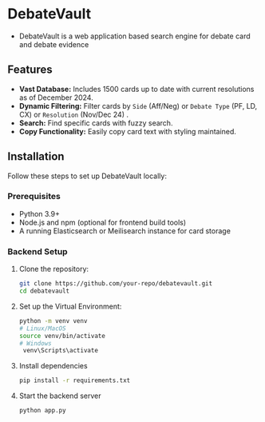 # DebateVault

- DebateVault is a web application based search engine for debate card and debate evidence


## Features

- **Vast Database:** Includes 1500 cards up to date with current resolutions as of December 2024.
- **Dynamic Filtering:** Filter cards by `Side` (Aff/Neg) or `Debate Type` (PF, LD, CX) or `Resolution` (Nov/Dec 24) .
- **Search:** Find specific cards with fuzzy search.
- **Copy Functionality:** Easily copy card text with styling maintained. 



## Installation

Follow these steps to set up DebateVault locally:

### Prerequisites

- Python 3.9+
- Node.js and npm (optional for frontend build tools)
- A running Elasticsearch or Meilisearch instance for card storage

### Backend Setup

1. Clone the repository:
   ```bash
   git clone https://github.com/your-repo/debatevault.git
   cd debatevault

2. Set up the Virtual Environment:
   ```bash
   python -m venv venv
   # Linux/MacOS
   source venv/bin/activate
   # Windows
    venv\Scripts\activate

3. Install dependencies
   ```bash
   pip install -r requirements.txt

4. Start the backend server
    ```bash
    python app.py


